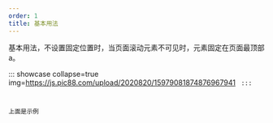 ```yaml
---
order: 1
title: 基本用法
---
```


基本用法，不设置固定位置时，当页面滚动元素不可见时，元素固定在页面最顶部a。

::: showcase collapse=true img=https://js.pic88.com/upload/2020820/15979081874876967941
<code src="./demo.swift" />
:::

上面是示例
